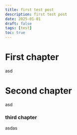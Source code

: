 ```yaml
---
title: first test post
description: first test post
date: 2025-01-01
draft: false
tags: [test]
toc: true
---
```


# First chapter
asd
# Second chapter
asd
### third chapter
asdas

